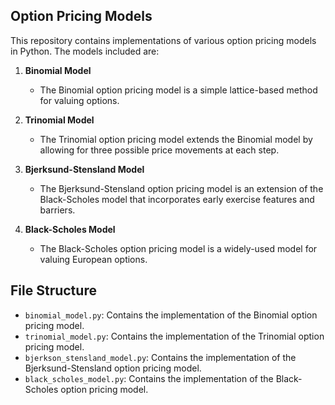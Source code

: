 ## Option Pricing Models

This repository contains implementations of various option pricing models in Python. The models included are:

1. **Binomial Model**
   - The Binomial option pricing model is a simple lattice-based method for valuing options.

2. **Trinomial Model**
   - The Trinomial option pricing model extends the Binomial model by allowing for three possible price movements at each step.

3. **Bjerksund-Stensland Model**
   - The Bjerksund-Stensland option pricing model is an extension of the Black-Scholes model that incorporates early exercise features and barriers.

4. **Black-Scholes Model**
   - The Black-Scholes option pricing model is a widely-used model for valuing European options.

## File Structure

- `binomial_model.py`: Contains the implementation of the Binomial option pricing model.
- `trinomial_model.py`: Contains the implementation of the Trinomial option pricing model.
- `bjerkson_stensland_model.py`: Contains the implementation of the Bjerksund-Stensland option pricing model.
- `black_scholes_model.py`: Contains the implementation of the Black-Scholes option pricing model.



